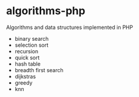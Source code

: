 # algorithms-php
Algorithms and data structures implemented in PHP

- binary search
- selection sort
- recursion
- quick sort
- hash table
- breadth first search
- dijkstras
- greedy
- knn
